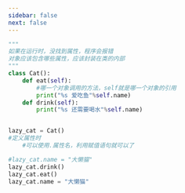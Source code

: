 ```yaml
---
sidebar: false
next: false
---
```

<BlogInfo/>






```python
"""
如果在运行时，没找到属性，程序会报错
对象应该包含哪些属性，应该封装在类的内部
"""
class Cat():
    def eat(self):
        #哪一个对象调用的方法，self就是哪一个对象的引用
        print("%s 爱吃鱼"%self.name)
    def drink(self):
        print("%s 还需要喝水"%self.name)


lazy_cat = Cat()
#定义属性时
    #可以使用.属性名，利用赋值语句就可以了

#lazy_cat.name = "大懒猫"
lazy_cat.drink()
lazy_cat.eat()
lazy_cat.name = "大懒猫"
```






<ActionBox />
        
<style>#top-box {margin-top:0.5rem!important;}</style>